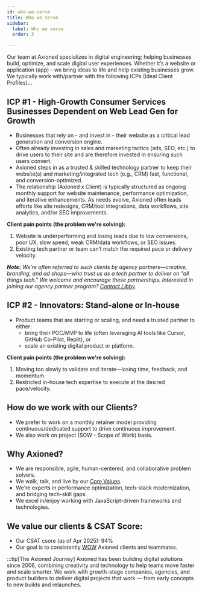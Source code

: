```yaml
---
id: who-we-serve
title: Who we serve
sidebar:
  label: Who we serve
  order: 3

---
```


Our team at Axioned specializes in digital engineering; helping businesses build, optimize, and scale digital user experiences. Whether it’s a website or application (app) - we bring ideas to life and help existing businesses grow. We typically work with/partner with the following ICPs (Ideal Client Profiles)...

## ICP #1 - High-Growth Consumer Services Businesses Dependent on Web Lead Gen for Growth
- Businesses that rely on - and invest in - their website as a critical lead generation and conversion engine.
- Often already investing in sales and marketing tactics (ads, SEO, etc.) to drive users to their site and are therefore invested in ensuring such users convert.
-	Axioned steps in as a trusted & skilled technology partner to keep their website(s) and marketing/integrated tech (e.g., CRM) fast, functional, and conversion-optimized.
- The relationship (Axioned x Client) is typically structured as ongoing monthly support for website maintenance, performance optimization, and iterative enhancements. As needs evolve, Axioned often leads efforts like site redesigns, CRM/tool integrations, data workflows, site analytics, and/or SEO improvements.

**Client pain points (the problem we're solving):**
1. Website is underperforming and losing leads due to low conversions, poor UX, slow speed, weak CRM/data workflows, or SEO issues.
2. Existing tech partner or team can’t match the required pace or delivery velocity.

***Note:*** *We’re often referred to such clients by agency partners—creative, branding, and ad shops—who trust us as a tech partner to deliver on "all things tech." We welcome and encourage these partnerships. Interested in joining our agency partner program? [Contact Libby](https://www.linkedin.com/in/libby-swan-axioned-enabling-digital-endeavours/).*

## ICP #2 - Innovators: Stand-alone or In-house
- Product teams that are starting or scaling, and need a trusted partner to either:
  - bring their POC/MVP to life (often leveraging AI tools like Cursor, GitHub Co-Pilot, Replit), or
  - scale an existing digital product or platform.

**Client pain points (the problem we're solving):**
1. Moving too slowly to validate and iterate—losing time, feedback, and momentum.
2. Restricted in-house tech expertise to execute at the desired pace/velocity.

## How do we work with our Clients?
- We prefer to work on a monthly retainer model providing continuous/dedicated support to drive continuous improvement.
- We also work on project (SOW - Scope of Work) basis.

## Why Axioned?
- We are responsible, agile, human-centered, and collaborative problem solvers.
- We walk, talk, and live by our [Core Values](/playbook/core-values/).
- We're experts in performance optimization, tech-stack modernization, and bridging tech-skill gaps.
- We excel in/enjoy working with JavaScript-driven frameworks and technologies.

## We value our clients & CSAT Score:
- Our CSAT csore (as of Apr 2025): 94%
- Our goal is to consistently [WOW](/playbook/wow) Axioned clients and teammates.

:::tip[The Axioned Journey]
Axioned has been building digital solutions since 2006, combining creativity and technology to help teams move faster and scale smarter. We work with growth-stage companies, agencies, and product builders to deliver digital projects that work — from early concepts to new builds and relaunches.
